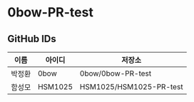 # 0bow-PR-test

## GitHub IDs 

| 이름 | 아이디| 저장소 | 
| ------ | -------- | -------- |
| 박정환 | 0bow | 0bow/0bow-PR-test |
| 함성모 | HSM1025 | HSM1025/HSM1025-PR-test |
